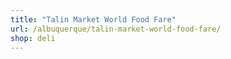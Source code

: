 ```yaml
---
title: "Talin Market World Food Fare"
url: /albuquerque/talin-market-world-food-fare/
shop: deli
---
```

